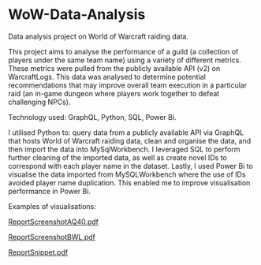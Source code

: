# WoW-Data-Analysis
Data analysis project on World of Warcraft raiding data.

This project aims to analyse the performance of a guild (a collection of players under the same team name) using a variety of different metrics. These metrics were pulled from the publicly available API (v2) on WarcraftLogs. This data was analysed to determine potential recommendations that may improve overall team execution in a particular raid (an in-game dungeon where players work together to defeat challenging NPCs).  

Technology used: GraphQL, Python, SQL, Power Bi. 


I utilised Python to: query data from a publicly available API via GraphQL that hosts World of Warcraft raiding data, clean and organise the data, and then import the data into MySqlWorkbench. I leveraged SQL to perform further cleaning of the imported data, as well as create novel IDs to correspond with each player name in the dataset. Lastly, I used Power Bi to visualise the data imported from MySQLWorkbench where the use of IDs avoided player name duplication. This enabled me to improve visualisation performance in Power Bi.


Examples of visualisations:

[ReportScreenshotAQ40.pdf](https://github.com/xAnarchic/WoW-Data-Analysis/blob/b79e3dc94bdd345e787fa61a5e2a955d4880eb37/guildreportsAQprax.pdf)

[ReportScreenshotBWL.pdf](https://github.com/user-attachments/files/18295411/guildreportsBWLzomb.pdf)

[ReportSnippet.pdf](https://github.com/xAnarchic/WoW-Data-Analysis/blob/cc893fc7a96bd2ccd117971aef3dff052723cb58/ReportSnippet.pdf)



